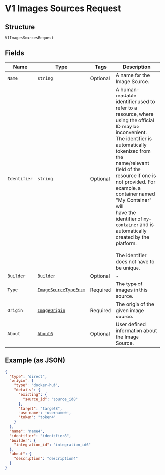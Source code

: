 
# V1 Images Sources Request

## Structure

`V1ImagesSourcesRequest`

## Fields

| Name | Type | Tags | Description |
|  --- | --- | --- | --- |
| `Name` | `string` | Optional | A name for the Image Source. |
| `Identifier` | `string` | Optional | A human-readable identifier used to refer to a resource, where using the official ID may be inconvenient.<br>The identifier is automatically tokenized from the name/relevant field of the resource if one is not provided. For example, a container named "My Container" will<br>have the identifier of `my-container` and is automatically created by the platform.<br><br>The identifier does not have to be unique. |
| `Builder` | [`Builder`](../../doc/models/builder.md) | Optional | - |
| `Type` | [`ImageSourceTypeEnum`](../../doc/models/image-source-type-enum.md) | Required | The type of images in this source. |
| `Origin` | [`ImageOrigin`](../../doc/models/containers/image-origin.md) | Required | The origin of the given image source. |
| `About` | [`About6`](../../doc/models/about-6.md) | Optional | User defined information about the Image Source. |

## Example (as JSON)

```json
{
  "type": "direct",
  "origin": {
    "type": "docker-hub",
    "details": {
      "existing": {
        "source_id": "source_id8"
      },
      "target": "target8",
      "username": "username0",
      "token": "token4"
    }
  },
  "name": "name4",
  "identifier": "identifier8",
  "builder": {
    "integration_id": "integration_id6"
  },
  "about": {
    "description": "description4"
  }
}
```

